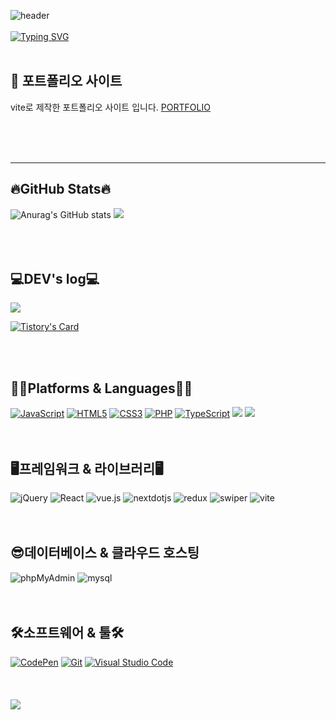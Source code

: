 ![header](https://capsule-render.vercel.app/api?type=Waving&color=6994CDEE&height=100)
<br><br>
[![Typing SVG](https://readme-typing-svg.demolab.com?font=Noto+Sans&weight=600&size=26&duration=4000&pause=1000&color=6994CDDA&width=435&lines=Welcome+to+seolhee's+GitHub!%F0%9F%91%8B)](https://git.io/typing-svg)
<br>
<br>
## 🧡 포트폴리오 사이트
vite로 제작한 포트폴리오 사이트 입니다.
[PORTFOLIO]([https://github.com/webstoryboy/webd2023](https://portfolio-313.web.app/))         

<br>
<br>
<br>
<hr>
<h2>🔥GitHub Stats🔥</h2>

![Anurag's GitHub stats](https://github-readme-stats.vercel.app/api?username=seolhee313&theme=nord&show_icons=true)
	<img src="https://github-readme-stats.vercel.app/api/top-langs/?username=seolhee313&layout=compact"><br><br>
<br>
<br>
<h2>💻DEV's log💻</h2>

<img src="https://img.shields.io/badge/tistory-000000?style=for-the-badge&logo=Tistory&logoColor=white">

[![Tistory's Card](https://github-readme-tistory-card.vercel.app/api?name=seolheeone&theme=default)](https://seolheeone.tistory.com/)

<br>
<br>
<h2>👩‍💻Platforms & Languages👩‍💻</h2>
<div>
  <a href="#"><img alt="JavaScript" src="https://img.shields.io/badge/JavaScript-F7DF1E?style=flat&logo=JavaScript&logoColor=white"></a>
  <a href="#"><img alt="HTML5" src="https://img.shields.io/badge/HTML5-E34F26?logo=HTML5&logoColor=white"></a>
  <a href="#"><img alt="CSS3" src="https://img.shields.io/badge/CSS3-1572B6?logo=CSS3&logoColor=white"></a>
  <a href="#"><img alt="PHP" src="https://img.shields.io/badge/PHP-777BB4?logo=PHP&logoColor=white"></a>
  <a href="#"><img alt="TypeScript" src="https://img.shields.io/badge/TypeScript-3178C6?logo=TypeScript&logoColor=white"></a>
  <img src="https://img.shields.io/badge/sass-CC6699?style=flat&logo=sass&logoColor=white" />
  <img src="https://img.shields.io/badge/tailwindcss-06B6D4?style=flat&logo=tailwindcss&logoColor=white" />
<br>
  <br>
  <br>
  <h2>🖥️프레임워크 & 라이브러리🖥️</h2>
<div>
<img alt="jQuery" src="https://img.shields.io/badge/jquery-0769AD?logo=jQuery&logoColor=white">
  <img alt="React" src="https://img.shields.io/badge/react-61DAFB?logo=react&logoColor=white">
  <img alt="vue.js" src="https://img.shields.io/badge/vue.js-4FC08D?logo=vuedotjs&logoColor=white">
  <img alt="nextdotjs" src="https://img.shields.io/badge/next.js-000000?logo=nextdotjs&logoColor=white">
  <img alt="redux" src="https://img.shields.io/badge/redux-764ABC?logo=redux&logoColor=white">
  <img alt="swiper" src="https://img.shields.io/badge/swiper-6332F6?logo=swiper&logoColor=white">
  <img alt="vite" src="https://img.shields.io/badge/vite-646CFF?logo=vite&logoColor=white">
</div>
  <br><br>
  
  <h2>😎데이터베이스 & 클라우드 호스팅</h2>
<div>
<img alt="phpMyAdmin" src="https://img.shields.io/badge/phpMyAdmin-6C78AF?logo=phpMyAdmin&logoColor=white">
  <img alt="mysql" src="https://img.shields.io/badge/mysql-4479A1?logo=mysql&logoColor=white">
</div>
  <br><br>

  <h2>🛠️소프트웨어 & 툴🛠️</h2>
<div>
  <a href="#"><img alt="CodePen" src="https://img.shields.io/badge/CodePen-000?logo=CodePen&logoColor=white"></a>
  <a href="#"><img alt="Git" src="https://img.shields.io/badge/Git-F05032?logo=Git&logoColor=white"></a>
  <a href="#"><img alt="Visual Studio Code" src="https://img.shields.io/badge/Visual Studio Code-007ACC?logo=Visual Studio Code&logoColor=white"></a>
</div>
  <br><br><br>

  <img src="https://capsule-render.vercel.app/api?type=waving&color=6994CDEE&height=100&section=footer&" />
